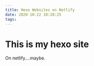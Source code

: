 ```yaml
---
title: Hexo Websites on Netlify
date: 2020-10-22 10:28:25
tags:
---
```


# This is my hexo site

On netlify....maybe.

